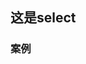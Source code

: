 ## 这是select
<script setup>
    import demo from './demo.vue'

    import preview from '@/components/preview.vue'
</script>

### 案例
<demo/>
<!-- <preview comp-name="select" demo-name="demo"></preview> -->
